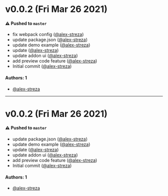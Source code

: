 # v0.0.2 (Fri Mar 26 2021)

#### ⚠️ Pushed to `master`

- fix webpack config ([@alex-streza](https://github.com/alex-streza))
- update package.json ([@alex-streza](https://github.com/alex-streza))
- update demo example ([@alex-streza](https://github.com/alex-streza))
- update ([@alex-streza](https://github.com/alex-streza))
- update addon ui ([@alex-streza](https://github.com/alex-streza))
- add preview code feature ([@alex-streza](https://github.com/alex-streza))
- Initial commit ([@alex-streza](https://github.com/alex-streza))

#### Authors: 1

- [@alex-streza](https://github.com/alex-streza)

---

# v0.0.2 (Fri Mar 26 2021)

#### ⚠️ Pushed to `master`

- update package.json ([@alex-streza](https://github.com/alex-streza))
- update demo example ([@alex-streza](https://github.com/alex-streza))
- update ([@alex-streza](https://github.com/alex-streza))
- update addon ui ([@alex-streza](https://github.com/alex-streza))
- add preview code feature ([@alex-streza](https://github.com/alex-streza))
- Initial commit ([@alex-streza](https://github.com/alex-streza))

#### Authors: 1

- [@alex-streza](https://github.com/alex-streza)
